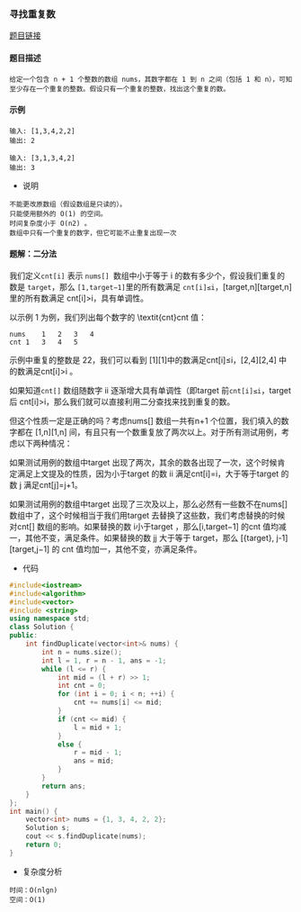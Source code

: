 ### 寻找重复数

<a href="https://leetcode-cn.com/problems/find-the-duplicate-number/">题目链接</a>

#### 题目描述

```
给定一个包含 n + 1 个整数的数组 nums，其数字都在 1 到 n 之间（包括 1 和 n），可知至少存在一个重复的整数。假设只有一个重复的整数，找出这个重复的数。
```

#### 示例

```
输入: [1,3,4,2,2]
输出: 2
```

```
输入: [3,1,3,4,2]
输出: 3
```

+ 说明

```
不能更改原数组（假设数组是只读的）。
只能使用额外的 O(1) 的空间。
时间复杂度小于 O(n2) 。
数组中只有一个重复的数字，但它可能不止重复出现一次
```

#### 题解：二分法

我们定义`cnt[i]` 表示 `nums[] `数组中小于等于 i 的数有多少个，假设我们重复的数是 `target`，那么 `[1,target−1]`里的所有数满足 `cnt[i]≤i`，[target,n][target,n] 里的所有数满足 cnt[i]>i，具有单调性。

以示例 1 为例，我们列出每个数字的 \textit{cnt}cnt 值：

```
nums	1	2	3	4
cnt	1	3	4	5
```


示例中重复的整数是 22，我们可以看到 [1][1]中的数满足cnt[i]≤i，[2,4][2,4] 中的数满足cnt[i]>i 。

如果知道`cnt[]` 数组随数字 ii 逐渐增大具有单调性（即target 前`cnt[i]≤i`，target 后 cnt[i]>i，那么我们就可以直接利用二分查找来找到重复的数。

但这个性质一定是正确的吗？考虑nums[] 数组一共有n+1 个位置，我们填入的数字都在 [1,n][1,n] 间，有且只有一个数重复放了两次以上。对于所有测试用例，考虑以下两种情况：

如果测试用例的数组中target 出现了两次，其余的数各出现了一次，这个时候肯定满足上文提及的性质，因为小于target 的数 ii 满足cnt[i]=i，大于等于target 的数 j 满足cnt[j]=j+1。

如果测试用例的数组中target 出现了三次及以上，那么必然有一些数不在nums[] 数组中了，这个时候相当于我们用target 去替换了这些数，我们考虑替换的时候对cnt[] 数组的影响。如果替换的数 i小于target ，那么[i,target−1] 的cnt 值均减一，其他不变，满足条件。如果替换的数 jj 大于等于 target，那么 [{target}, j-1][target,j−1] 的 cnt 值均加一，其他不变，亦满足条件。

+ 代码

```c++
#include<iostream>
#include<algorithm>
#include<vector>
#include <string>
using namespace std;
class Solution {
public:
    int findDuplicate(vector<int>& nums) {
        int n = nums.size();
        int l = 1, r = n - 1, ans = -1;
        while (l <= r) {
            int mid = (l + r) >> 1;
            int cnt = 0;
            for (int i = 0; i < n; ++i) {
                cnt += nums[i] <= mid;
            }
            if (cnt <= mid) {
                l = mid + 1;
            }
            else {
                r = mid - 1;
                ans = mid;
            }
        }
        return ans;
    }
};
int main() {
    vector<int> nums = {1, 3, 4, 2, 2};
    Solution s;
    cout << s.findDuplicate(nums);
    return 0;
}
```

+ 复杂度分析

```
时间：O(nlgn)
空间：O(1)
```

